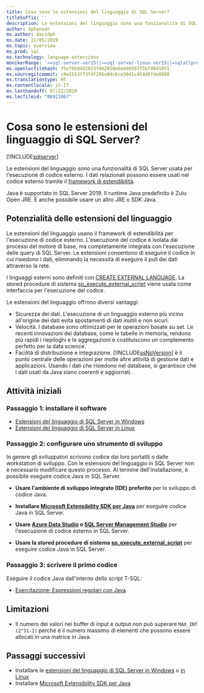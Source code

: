 ```yaml
---
title: Cosa sono le estensioni del linguaggio di SQL Server?
titleSuffix: ''
description: Le estensioni del linguaggio sono una funzionalità di SQL Server usata per l'esecuzione di codice esterno. Java è supportato in SQL Server 2019. I dati relazionali possono essere usati nel codice esterno tramite il framework di estendibilità.
author: dphansen
ms.author: davidph
ms.date: 11/05/2019
ms.topic: overview
ms.prod: sql
ms.technology: language-extensions
monikerRange: '>=sql-server-ver15||>=sql-server-linux-ver15||=sqlallproducts-allversions'
ms.openlocfilehash: f5ef0b9dd1023f662850e6e680507f5bf4041051
ms.sourcegitcommit: c8e1553ff3fdf295e8dc6ce30d1c454d6fde8088
ms.translationtype: HT
ms.contentlocale: it-IT
ms.lasthandoff: 07/22/2020
ms.locfileid: "86921067"
---
```

# <a name="what-is-sql-server-language-extensions"></a>Cosa sono le estensioni del linguaggio di SQL Server?
[!INCLUDE[sqlserver](../includes/applies-to-version/sqlserver.md)]

Le estensioni del linguaggio sono una funzionalità di SQL Server usata per l'esecuzione di codice esterno. I dati relazionali possono essere usati nel codice esterno tramite il [framework di estendibilità](concepts/extensibility-framework.md).

Java è supportato in SQL Server 2019. Il runtime Java predefinito è Zulu Open JRE. È anche possibile usare un altro JRE o SDK Java.

## <a name="what-you-can-do-with-language-extensions"></a>Potenzialità delle estensioni del linguaggio

Le estensioni del linguaggio usano il framework di estendibilità per l'esecuzione di codice esterno. L'esecuzione del codice è isolata dai processi del motore di base, ma completamente integrata con l'esecuzione delle query di SQL Server. Le estensioni consentono di eseguire il codice in cui risiedono i dati, eliminando la necessità di eseguire il pull dei dati attraverso la rete.

I linguaggi esterni sono definiti con [CREATE EXTERNAL LANGUAGE](https://docs.microsoft.com/sql/t-sql/statements/create-external-language-transact-sql). La stored procedure di sistema [sp_execute_external_script](https://docs.microsoft.com/sql/relational-databases/system-stored-procedures/sp-execute-external-script-transact-sql) viene usata come interfaccia per l'esecuzione del codice.

Le estensioni del linguaggio offrono diversi vantaggi:

+ Sicurezza dei dati. L'esecuzione di un linguaggio esterno più vicino all'origine dei dati evita spostamenti di dati inutili e non sicuri.
+ Velocità. I database sono ottimizzati per le operazioni basate su set. Le recenti innovazioni dei database, come le tabelle in memoria, rendono più rapidi i riepiloghi e le aggregazioni e costituiscono un complemento perfetto per la data science.
+ Facilità di distribuzione e integrazione. [!INCLUDE[ssNoVersion](../includes/ssnoversion-md.md)] è il punto centrale delle operazioni per molte altre attività di gestione dati e applicazioni. Usando i dati che risiedono nel database, si garantisce che i dati usati da Java siano coerenti e aggiornati.

## <a name="how-to-get-started"></a>Attività iniziali

### <a name="step-1-install-the-software"></a>Passaggio 1: installare il software

+ [Estensioni del linguaggio di SQL Server in Windows](install/install-sql-server-language-extensions-on-windows.md)
+ [Estensioni del linguaggio di SQL Server in Linux](../linux/sql-server-linux-setup-language-extensions.md)

### <a name="step-2-configure-a-development-tool"></a>Passaggio 2: configurare uno strumento di sviluppo

In genere gli sviluppatori scrivono codice dai loro portatili o dalle workstation di sviluppo. Con le estensioni del linguaggio in SQL Server non è necessario modificare questo processo. Al termine dell'installazione, è possibile eseguire codice Java in SQL Server.

+ **Usare l'ambiente di sviluppo integrato (IDE) preferito** per lo sviluppo di codice Java.

+ **Installare [Microsoft Extensibility SDK per Java](how-to/extensibility-sdk-java-sql-server.md)** per eseguire codice Java in SQL Server.

+ **Usare [Azure Data Studio](https://docs.microsoft.com/sql/azure-data-studio/what-is) o [SQL Server Management Studio](https://docs.microsoft.com/sql/ssms/sql-server-management-studio-ssms)** per l'esecuzione di codice esterno in SQL Server.

+ **Usare la stored procedure di sistema [sp_execute_external_script](https://docs.microsoft.com/sql/relational-databases/system-stored-procedures/sp-execute-external-script-transact-sql)** per eseguire codice Java in SQL Server.

### <a name="step-3-write-your-first-code"></a>Passaggio 3: scrivere il primo codice

Eseguire il codice Java dall'interno dello script T-SQL:

+ [Esercitazione: Espressioni regolari con Java](tutorials/search-for-string-using-regular-expressions-in-java.md)

## <a name="limitations"></a>Limitazioni

+ Il numero dei valori nei buffer di input e output non può superare `MAX_INT (2^31-1)` perché è il numero massimo di elementi che possono essere allocati in una matrice in Java.

## <a name="next-steps"></a>Passaggi successivi

+ Installare le [estensioni del linguaggio di SQL Server in Windows](install/install-sql-server-language-extensions-on-windows.md) o [in Linux](../linux/sql-server-linux-setup-language-extensions.md)
+ Installare [Microsoft Extensibility SDK per Java](how-to/extensibility-sdk-java-sql-server.md)
